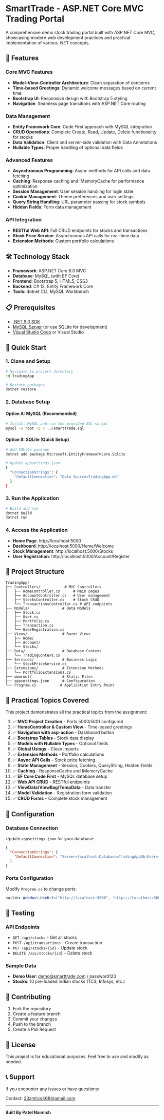 # SmartTrade - ASP.NET Core MVC Trading Portal

A comprehensive demo stock trading portal built with ASP.NET Core MVC, showcasing modern web development practices and practical implementation of various .NET concepts.

## 🚀 Features

### Core MVC Features
- **Model-View-Controller Architecture**: Clean separation of concerns
- **Time-based Greetings**: Dynamic welcome messages based on current time
- **Bootstrap UI**: Responsive design with Bootstrap 5 styling
- **Navigation**: Seamless page transitions with ASP.NET Core routing

### Data Management
- **Entity Framework Core**: Code First approach with MySQL integration
- **CRUD Operations**: Complete Create, Read, Update, Delete functionality for stocks
- **Data Validation**: Client and server-side validation with Data Annotations
- **Nullable Types**: Proper handling of optional data fields

### Advanced Features
- **Asynchronous Programming**: Async methods for API calls and data fetching
- **Caching**: Response caching and IMemoryCache for performance optimization
- **Session Management**: User session handling for login state
- **Cookie Management**: Theme preferences and user settings
- **Query String Handling**: URL parameter passing for stock symbols
- **Hidden Fields**: Form data management

### API Integration
- **RESTful Web API**: Full CRUD endpoints for stocks and transactions
- **Stock Price Service**: Asynchronous API calls for real-time data
- **Extension Methods**: Custom portfolio calculations

## 🛠️ Technology Stack

- **Framework**: ASP.NET Core 9.0 MVC
- **Database**: MySQL (with EF Core)
- **Frontend**: Bootstrap 5, HTML5, CSS3
- **Backend**: C# 12, Entity Framework Core
- **Tools**: dotnet CLI, MySQL Workbench

## 📋 Prerequisites

- [.NET 9.0 SDK](https://dotnet.microsoft.com/download/dotnet/9.0)
- [MySQL Server](https://dev.mysql.com/downloads/mysql/) (or use SQLite for development)
- [Visual Studio Code](https://code.visualstudio.com/) or Visual Studio

## 🚀 Quick Start

### 1. Clone and Setup
```bash
# Navigate to project directory
cd TradingApp

# Restore packages
dotnet restore
```

### 2. Database Setup

#### Option A: MySQL (Recommended)
```bash
# Install MySQL and run the provided SQL script
mysql -u root -p < ../smarttrade.sql
```

#### Option B: SQLite (Quick Setup)
```bash
# Add SQLite package
dotnet add package Microsoft.EntityFrameworkCore.Sqlite

# Update appsettings.json
{
  "ConnectionStrings": {
    "DefaultConnection": "Data Source=TradingApp.db"
  }
}
```

### 3. Run the Application
```bash
# Build and run
dotnet build
dotnet run
```

### 4. Access the Application
- **Home Page**: http://localhost:5000
- **Dashboard**: http://localhost:5000/Home/Welcome
- **Stock Management**: http://localhost:5000/Stocks
- **User Registration**: http://localhost:5000/Account/Register

## 📁 Project Structure

```
TradingApp/
├── Controllers/           # MVC Controllers
│   ├── HomeController.cs      # Main pages
│   ├── AccountController.cs   # User management
│   ├── StocksController.cs    # Stock CRUD
│   └── TransactionsController.cs # API endpoints
├── Models/               # Data Models
│   ├── Stock.cs
│   ├── User.cs
│   ├── Portfolio.cs
│   ├── Transaction.cs
│   └── UserRegistration.cs
├── Views/                # Razor Views
│   ├── Home/
│   ├── Account/
│   └── Stocks/
├── Data/                 # Database Context
│   └── TradingContext.cs
├── Services/             # Business Logic
│   └── StockPriceService.cs
├── Extensions/           # Extension Methods
│   └── PortfolioExtensions.cs
├── wwwroot/              # Static Files
├── appsettings.json      # Configuration
└── Program.cs           # Application Entry Point
```

## 🎯 Practical Topics Covered

This project demonstrates all the practical topics from the assignment:

1. ✅ **MVC Project Creation** - Ports 5000/5001 configured
2. ✅ **HomeController & Custom View** - Time-based greetings
3. ✅ **Navigation with asp-action** - Dashboard button
4. ✅ **Bootstrap Tables** - Stock data display
5. ✅ **Models with Nullable Types** - Optional fields
6. ✅ **Global Usings** - Clean imports
7. ✅ **Extension Methods** - Portfolio calculations
8. ✅ **Async API Calls** - Stock price fetching
9. ✅ **State Management** - Session, Cookies, QueryString, Hidden Fields
10. ✅ **Caching** - ResponseCache and IMemoryCache
11. ✅ **EF Core Code First** - MySQL database setup
12. ✅ **Web API CRUD** - RESTful endpoints
13. ✅ **ViewData/ViewBag/TempData** - Data transfer
14. ✅ **Model Validation** - Registration form validation
15. ✅ **CRUD Forms** - Complete stock management

## 🔧 Configuration

### Database Connection
Update `appsettings.json` for your database:

```json
{
  "ConnectionStrings": {
    "DefaultConnection": "Server=localhost;Database=TradingAppDb;User=root;Password=your_password;"
  }
}
```

### Ports Configuration
Modify `Program.cs` to change ports:

```csharp
builder.WebHost.UseUrls("http://localhost:5000", "https://localhost:5001");
```

## 🧪 Testing

### API Endpoints
- `GET /api/stocks` - Get all stocks
- `POST /api/transactions` - Create transaction
- `PUT /api/stocks/{id}` - Update stock
- `DELETE /api/stocks/{id}` - Delete stock

### Sample Data
- **Demo User**: demo@smarttrade.com / password123
- **Stocks**: 10 pre-loaded Indian stocks (TCS, Infosys, etc.)

## 🤝 Contributing

1. Fork the repository
2. Create a feature branch
3. Commit your changes
4. Push to the branch
5. Create a Pull Request

## 📄 License

This project is for educational purposes. Feel free to use and modify as needed.

## 📞 Support

If you encounter any issues or have questions:

Contact: 23amtics468@gmail.com


---

**Built By Patel Naimish**
